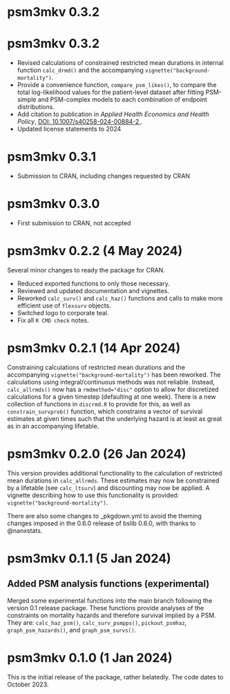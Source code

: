 # psm3mkv 0.3.2

# psm3mkv 0.3.2

- Revised calculations of constrained restricted mean durations in internal function `calc_drmd()` and the accompanying `vignette("background-mortality")`.
- Provide a convenience function, `compare_psm_likes()`, to compare the total log-likelihood values for the patient-level dataset after fitting PSM-simple and PSM-complex models to each combination of endpoint distributions.
- Add citation to publication in *Applied Health Economics and Health Policy*, [DOI: 10.1007/s40258-024-00884-2 ](https://doi.org/10.1007/s40258-024-00884-2).
- Updated license statements to 2024

# psm3mkv 0.3.1

- Submission to CRAN, including changes requested by CRAN

# psm3mkv 0.3.0

- First submission to CRAN, not accepted

# psm3mkv 0.2.2 (4 May 2024)

Several minor changes to ready the package for CRAN.

- Reduced exported functions to only those necessary.
- Reviewed and updated documentation and vignettes.
- Reworked `calc_surv()` and `calc_haz()` functions and calls to make more efficient use of `flexsurv` objects.
- Switched logo to corporate teal.
- Fix all `R CMD check` notes.

# psm3mkv 0.2.1 (14 Apr 2024)

Constraining calculations of restricted mean durations and the accompanying `vignette("background-mortality")` has been reworked. The calculations using integral/continuous methods was not reliable. Instead, `calc_allrmds()` now has a `rmdmethod="disc"` option to allow for discretized calculations for a given timestep (defaulting at one week). There is a new collection of functions in `discrmd.R` to provide for this, as well as `constrain_survprob()` function, which constrains a vector of survival estimates at given times such that the underlying hazard is at least as great as in an accompanying lifetable.

# psm3mkv 0.2.0 (26 Jan 2024)

This version provides additional functionality to the calculation of restricted mean durations in `calc_allrmds`. These estimates may now be constrained by a lifetable (see `calc_ltsurv`) and discounting may now be applied. A vignette describing how to use this functionality is provided: `vignette("background-mortality")`.

There are also some changes to _pkgdown.yml to avoid the theming changes imposed in the 0.6.0 release of bslib 0.6.0, with thanks to @nanxstats.

# psm3mkv 0.1.1 (5 Jan 2024)

## Added PSM analysis functions (experimental)

Merged some experimental functions into the main branch following the version 0.1 release package. These functions provide analyses of the constraints on mortality hazards and therefore survival implied by a PSM. They are: `calc_haz_psm()`, `calc_surv_psmpps()`, `pickout_psmhaz`, `graph_psm_hazards()`, and `graph_psm_survs()`.

# psm3mkv 0.1.0 (1 Jan 2024)

This is the initial release of the package, rather belatedly. The code dates to October 2023.
